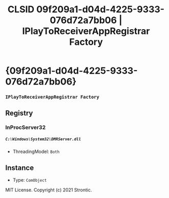 ﻿---
title: "CLSID 09f209a1-d04d-4225-9333-076d72a7bb06 | IPlayToReceiverAppRegistrar Factory"
excerpt: What is COM-Object CLSID 09f209a1-d04d-4225-9333-076d72a7bb06?
---

# {09f209a1-d04d-4225-9333-076d72a7bb06}

### `IPlayToReceiverAppRegistrar Factory`

## Registry


### InProcServer32

##### `C:\Windows\System32\DMRServer.dll`
* ThreadingModel: `Both`

## Instance

* Type: `ComObject`

MIT License. Copyright (c) 2021 Strontic.


